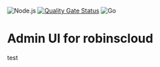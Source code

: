 ![Node.js](https://github.com/robineco/server-admin-ui/workflows/Node.js/badge.svg)
[![Quality Gate Status](https://sonarcloud.io/api/project_badges/measure?project=robineco_server-admin-ui&metric=alert_status)](https://sonarcloud.io/dashboard?id=robineco_server-admin-ui)
![Go](https://github.com/robineco/server-admin-ui/workflows/Go/badge.svg)
# Admin UI for robinscloud
test
